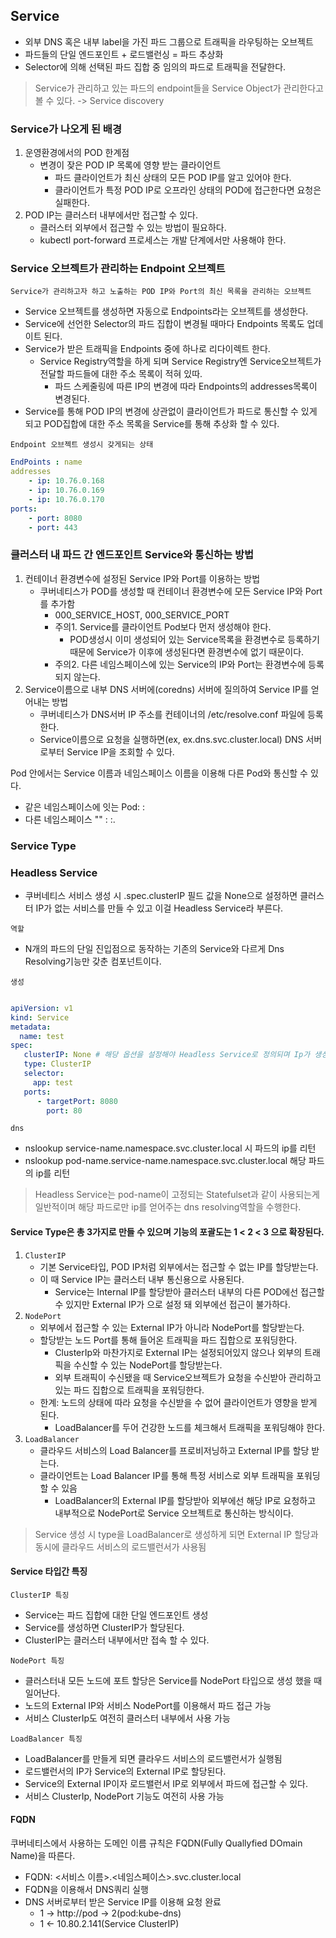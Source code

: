 ## Service
- 외부 DNS 혹은 내부 label을 가진 파드 그룹으로 트래픽을 라우팅하는 오브젝트
- 파드들의 단일 엔드포인트 + 로드밸런싱 = 파드 추상화
- Selector에 의해 선택된 파드 집합 중 임의의 파드로 트래픽을 전달한다.

> Service가 관리하고 있는 파드의 endpoint들을 Service Object가 관리한다고 볼 수 있다. -> Service discovery 

### Service가 나오게 된 배경
1. 운영환경에서의 POD 한계점
    - 변경이 잦은 POD IP 목록에 영향 받는 클라이언트
      - 파드 클라이언트가 최신 상태의 모든 POD IP를 알고 있어야 한다.
      - 클라이언트가 특정 POD IP로 오프라인 상태의 POD에 접근한다면 요청은 실패한다.
2. POD IP는 클러스터 내부에서만 접근할 수 있다.
    - 클러스터 외부에서 접근할 수 있는 방법이 필요하다.
    - kubectl port-forward 프로세스는 개발 단계에서만 사용해야 한다.

### Service 오브젝트가 관리하는 Endpoint 오브젝트
`Service가 관리하고자 하고 노출하는 POD IP와 Port의 최신 목록을 관리하는 오브젝트`

- Service 오브젝트를 생성하면 자동으로 Endpoints라는 오브젝트를 생성한다.
- Service에 선언한 Selector의 파드 집합이 변경될 때마다 Endpoints 목록도 업데이트 된다.
- Service가 받은 트래픽을 Endpoints 중에 하나로 리다이렉트 한다.
  - Service Registry역할을 하게 되며 Service Registry엔 Service오브젝트가 전달할 파드들에 대한 주소 목록이 적혀 있따.
    - 파드 스케줄링에 따른 IP의 변경에 따라 Endpoints의 addresses목록이 변경된다.
- Service를 통해 POD IP의 변경에 상관없이 클라이언트가 파드로 통신할 수 있게 되고 POD집합에 대한 주소 목록을 Service를 통해 추상화 할 수 있다.

`Endpoint 오브젝트 생성시 갖게되는 상태`
```yaml
EndPoints : name
addresses
	- ip: 10.76.0.168
	- ip: 10.76.0.169
	- ip: 10.76.0.170
ports:
	- port: 8080
	- port: 443
```

### 클러스터 내 파드 간 엔드포인트 Service와 통신하는 방법
1. 컨테이너 환경변수에 설정된 Service IP와 Port를 이용하는 방법
    - 쿠버네티스가 POD를 생성할 때 컨테이너 환경변수에 모든 Service IP와 Port를 추가함
      - 000_SERVICE_HOST, 000_SERVICE_PORT
      - 주의1. Service를 클라이언트 Pod보다 먼저 생성해야 한다. 
        - POD생성시 이미 생성되어 있는 Service목록을 환경변수로 등록하기 때문에 Service가 이후에 생성된다면 환경변수에 없기 때문이다.
      - 주의2. 다른 네임스페이스에 있는 Service의 IP와 Port는 환경변수에 등록되지 않는다.
2. Service이름으로 내부 DNS 서버에(coredns) 서버에 질의하여 Service IP를 얻어내는 방법
    - 쿠버네티스가 DNS서버 IP 주소를 컨테이너의 /etc/resolve.conf 파일에 등록한다.
    - Service이름으로 요청을 실행하면(ex, ex.dns.svc.cluster.local) DNS 서버로부터 Service IP을 조회할 수 있다.

Pod 안에서는 Service 이름과 네임스페이스 이름을 이용해 다른 Pod와 통신할 수 있다.
- 같은 네임스페이스에 잇는 Pod: <Service-name>:<Service-port>
- 다른 네임스페이스 ""       : <Service-name>:<Service-port>.<namespace>


### Service Type

### Headless Service
- 쿠버네티스 서비스 생성 시 .spec.clusterIP 필드 값을 None으로 설정하면 클러스터 IP가 없는 서비스를 만들 수 있고 이걸 Headless Service라 부른다.

`역할`
- N개의 파드의 단일 진입점으로 동작하는 기존의 Service와 다르게 Dns Resolving기능만 갖춘 컴포넌트이다.

`생성`

```yaml

apiVersion: v1
kind: Service
metadata:
  name: test
spec:
   clusterIP: None # 해당 옵션을 설정해야 Headless Service로 정의되며 Ip가 생성되지 않는다.
   type: ClusterIP
   selector:
     app: test
   ports:
      - targetPort: 8080
        port: 80

```

`dns`

- nslookup service-name.namespace.svc.cluster.local 시 파드의 ip를 리턴
- nslookup pod-name.service-name.namespace.svc.cluster.local 해당 파드의 ip를 리턴 

> Headless Service는 pod-name이 고정되는 Statefulset과 같이 사용되는게 일반적이며 해당 파드로만 ip를 얻어주는 dns resolving역할을 수행한다.

#### Service Type은 총 3가지로 만들 수 있으며 기능의 포괄도는 1 < 2 < 3 으로 확장된다.

1. `ClusterIP`
    - 기본 Service타입, POD IP처럼 외부에서는 접근할 수 없는 IP를 할당받는다.
    - 이 때 Service IP는 클러스터 내부 통신용으로 사용된다.
      - Service는 Internal IP를 할당받아 클러스터 내부의 다른 POD에선 접근할 수 있지만 External IP가 <none>으로 설정 돼 외부에선 접근이 불가하다.
2. `NodePort`
    - 외부에서 접근할 수 있는 External IP가 아니라 NodePort를 할당받는다.
    - 할당받는 노드 Port를 통해 들어온 트래픽을 파드 집합으로 포워딩한다.
      - ClusterIp와 마찬가지로 External IP는 설정되어있지 않으나 외부의 트래픽을 수신할 수 있는 NodePort를 할당받는다.
      - 외부 트래픽이 수신됐을 때 Service오브젝트가 요청을 수신받아 관리하고 있는 파드 집합으로 트래픽을 포워딩한다.
    - 한계: 노드의 상태에 따라 요청을 수신받을 수 없어 클라이언트가 영향을 받게 된다.
      - LoadBalancer를 두어 건강한 노드를 체크해서 트래픽을 포워딩해야 한다.
3. `LoadBalancer`
    - 클라우드 서비스의 Load Balancer를 프로비저닝하고 External IP를 할당 받는다.
    - 클라이언트는 Load Balancer IP를 통해 특정 서비스로 외부 트래픽을 포워딩할 수 있음
      - LoadBalancer의 External IP를 할당받아 외부에선 해당 IP로 요청하고 내부적으로 NodePort로 Service 오브젝트로 통신하는 방식이다.

> Service 생성 시 type을 LoadBalancer로 생성하게 되면 External IP 할당과 동시에 클라우드 서비스의 로드밸런서가 사용됨

#### Service 타입간 특징
`ClusterIP 특징`
- Service는 파드 집합에 대한 단일 엔드포인트 생성
- Service를 생성하면 ClusterIP가 할당된다.
- ClusterIP는 클러스터 내부에서만 접속 할 수 있다.

`NodePort 특징`
- 클러스터내 모든 노드에 포트 할당은 Service를 NodePort 타입으로 생성 했을 때 일어난다.
- 노드의 External IP와 서비스 NodePort를 이용해서 파드 접근 가능
- 서비스 ClusterIp도 여전히 클러스터 내부에서 사용 가능

`LoadBalancer 특징`
- LoadBalancer를 만들게 되면 클라우드 서비스의 로드밸런서가 실행됨
- 로드밸런서의 IP가 Service의 External IP로 할당된다.
- Service의 External IP이자 로드밸런서 IP로 외부에서 파드에 접근할 수 있다.
- 서비스 ClusterIp, NodePort 기능도 여전히 사용 가능

#### FQDN
쿠버네티스에서 사용하는 도메인 이름 규칙은 FQDN(Fully Quallyfied DOmain Name)을 따른다.
- FQDN: <서비스 이름>.<네임스페이스>.svc.cluster.local
- FQDN을 이용해서 DNS쿼리 실행
- DNS 서버로부터 받은 Service IP를 이용해 요청 완료
  - 1 -> http://pod -> 2(pod:kube-dns)
  - 1 <- 10.80.2.141(Service ClusterIP) 